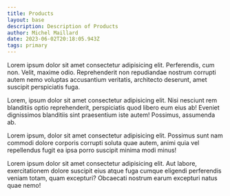 ```yaml
---
title: Products
layout: base
description: Description of Products
author: Michel Maillard
date: 2023-06-02T20:18:05.943Z
tags: primary
---
```

Lorem ipsum dolor sit amet consectetur adipisicing elit. Perferendis, cum non. Velit, maxime odio. Reprehenderit non repudiandae nostrum corrupti autem nemo voluptas accusantium veritatis, architecto deserunt, amet suscipit perspiciatis fuga.

Lorem, ipsum dolor sit amet consectetur adipisicing elit. Nisi nesciunt rem blanditiis optio reprehenderit, perspiciatis quod libero eum eius ab! Eveniet dignissimos blanditiis sint praesentium iste autem! Possimus, assumenda ab.

Lorem ipsum, dolor sit amet consectetur adipisicing elit. Possimus sunt nam commodi dolore corporis corrupti soluta quae autem, animi quia vel repellendus fugit ea ipsa porro suscipit minima modi minus!

Lorem ipsum dolor sit amet consectetur adipisicing elit. Aut labore, exercitationem dolore suscipit eius atque fuga cumque eligendi perferendis veniam totam, quam excepturi? Obcaecati nostrum earum excepturi natus quae nemo!